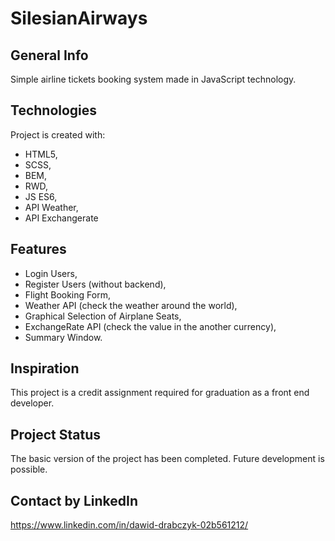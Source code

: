 # SilesianAirways

## General Info

Simple airline tickets booking system made in JavaScript technology.

## Technologies

Project is created with:
* HTML5,
* SCSS,
* BEM,
* RWD,
* JS ES6,
* API Weather,
* API Exchangerate

## Features

* Login Users,
* Register Users (without backend),
* Flight Booking Form,
* Weather API (check the weather around the world),
* Graphical Selection of Airplane Seats,
* ExchangeRate API (check the value in the another currency),
* Summary Window.

## Inspiration

This project is a credit assignment required for graduation as a front end developer.

## Project Status

The basic version of the project has been completed. Future development is possible.

## Contact by LinkedIn

https://www.linkedin.com/in/dawid-drabczyk-02b561212/
